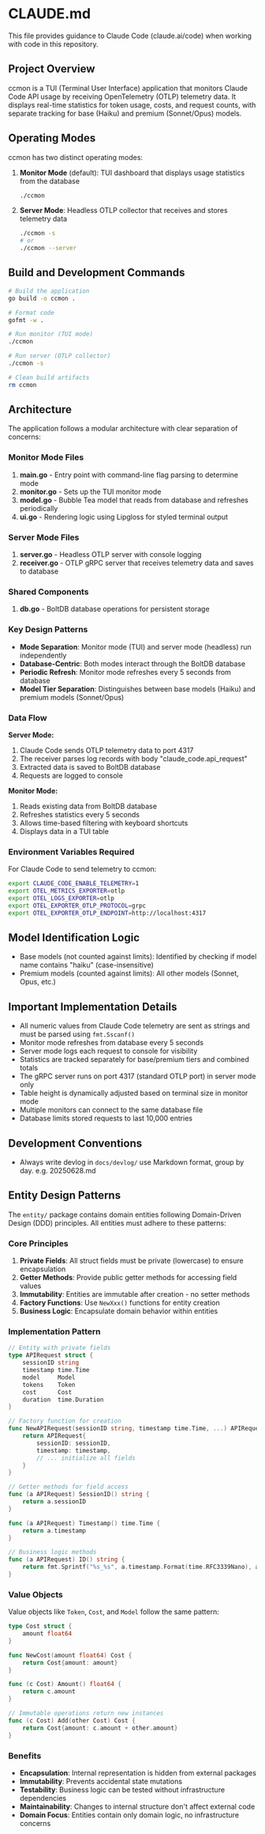 # CLAUDE.md

This file provides guidance to Claude Code (claude.ai/code) when working with code in this repository.

## Project Overview

ccmon is a TUI (Terminal User Interface) application that monitors Claude Code API usage by receiving OpenTelemetry (OTLP) telemetry data. It displays real-time statistics for token usage, costs, and request counts, with separate tracking for base (Haiku) and premium (Sonnet/Opus) models.

## Operating Modes

ccmon has two distinct operating modes:

1. **Monitor Mode** (default): TUI dashboard that displays usage statistics from the database
   ```bash
   ./ccmon
   ```

2. **Server Mode**: Headless OTLP collector that receives and stores telemetry data
   ```bash
   ./ccmon -s
   # or
   ./ccmon --server
   ```

## Build and Development Commands

```bash
# Build the application
go build -o ccmon .

# Format code
gofmt -w .

# Run monitor (TUI mode)
./ccmon

# Run server (OTLP collector)
./ccmon -s

# Clean build artifacts
rm ccmon
```

## Architecture

The application follows a modular architecture with clear separation of concerns:

### Monitor Mode Files
1. **main.go** - Entry point with command-line flag parsing to determine mode
2. **monitor.go** - Sets up the TUI monitor mode
3. **model.go** - Bubble Tea model that reads from database and refreshes periodically
4. **ui.go** - Rendering logic using Lipgloss for styled terminal output

### Server Mode Files
1. **server.go** - Headless OTLP server with console logging
2. **receiver.go** - OTLP gRPC server that receives telemetry data and saves to database

### Shared Components
1. **db.go** - BoltDB database operations for persistent storage

### Key Design Patterns

- **Mode Separation**: Monitor mode (TUI) and server mode (headless) run independently
- **Database-Centric**: Both modes interact through the BoltDB database
- **Periodic Refresh**: Monitor mode refreshes every 5 seconds from database
- **Model Tier Separation**: Distinguishes between base models (Haiku) and premium models (Sonnet/Opus)

### Data Flow

**Server Mode:**
1. Claude Code sends OTLP telemetry data to port 4317
2. The receiver parses log records with body "claude_code.api_request"
3. Extracted data is saved to BoltDB database
4. Requests are logged to console

**Monitor Mode:**
1. Reads existing data from BoltDB database
2. Refreshes statistics every 5 seconds
3. Allows time-based filtering with keyboard shortcuts
4. Displays data in a TUI table

### Environment Variables Required

For Claude Code to send telemetry to ccmon:
```bash
export CLAUDE_CODE_ENABLE_TELEMETRY=1
export OTEL_METRICS_EXPORTER=otlp
export OTEL_LOGS_EXPORTER=otlp
export OTEL_EXPORTER_OTLP_PROTOCOL=grpc
export OTEL_EXPORTER_OTLP_ENDPOINT=http://localhost:4317
```

## Model Identification Logic

- Base models (not counted against limits): Identified by checking if model name contains "haiku" (case-insensitive)
- Premium models (counted against limits): All other models (Sonnet, Opus, etc.)

## Important Implementation Details

- All numeric values from Claude Code telemetry are sent as strings and must be parsed using `fmt.Sscanf()`
- Monitor mode refreshes from database every 5 seconds
- Server mode logs each request to console for visibility
- Statistics are tracked separately for base/premium tiers and combined totals
- The gRPC server runs on port 4317 (standard OTLP port) in server mode only
- Table height is dynamically adjusted based on terminal size in monitor mode
- Multiple monitors can connect to the same database file
- Database limits stored requests to last 10,000 entries

## Development Conventions

- Always write devlog in `docs/devlog/` use Markdown format, group by day. e.g. 20250628.md

## Entity Design Patterns

The `entity/` package contains domain entities following Domain-Driven Design (DDD) principles. All entities must adhere to these patterns:

### Core Principles

1. **Private Fields**: All struct fields must be private (lowercase) to ensure encapsulation
2. **Getter Methods**: Provide public getter methods for accessing field values
3. **Immutability**: Entities are immutable after creation - no setter methods
4. **Factory Functions**: Use `NewXxx()` functions for entity creation
5. **Business Logic**: Encapsulate domain behavior within entities

### Implementation Pattern

```go
// Entity with private fields
type APIRequest struct {
    sessionID string
    timestamp time.Time
    model     Model
    tokens    Token
    cost      Cost
    duration  time.Duration
}

// Factory function for creation
func NewAPIRequest(sessionID string, timestamp time.Time, ...) APIRequest {
    return APIRequest{
        sessionID: sessionID,
        timestamp: timestamp,
        // ... initialize all fields
    }
}

// Getter methods for field access
func (a APIRequest) SessionID() string {
    return a.sessionID
}

func (a APIRequest) Timestamp() time.Time {
    return a.timestamp
}

// Business logic methods
func (a APIRequest) ID() string {
    return fmt.Sprintf("%s_%s", a.timestamp.Format(time.RFC3339Nano), a.sessionID)
}
```

### Value Objects

Value objects like `Token`, `Cost`, and `Model` follow the same pattern:

```go
type Cost struct {
    amount float64
}

func NewCost(amount float64) Cost {
    return Cost{amount: amount}
}

func (c Cost) Amount() float64 {
    return c.amount
}

// Immutable operations return new instances
func (c Cost) Add(other Cost) Cost {
    return Cost{amount: c.amount + other.amount}
}
```

### Benefits

- **Encapsulation**: Internal representation is hidden from external packages
- **Immutability**: Prevents accidental state mutations
- **Testability**: Business logic can be tested without infrastructure dependencies
- **Maintainability**: Changes to internal structure don't affect external code
- **Domain Focus**: Entities contain only domain logic, no infrastructure concerns